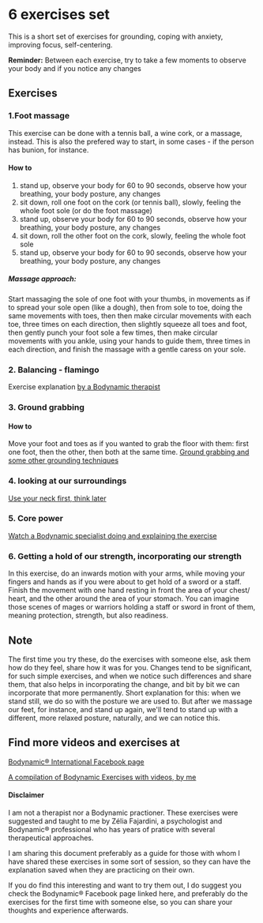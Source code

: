# 6 exercises set

This is a short set of exercises for grounding, coping with anxiety, improving focus, self-centering.

**Reminder:** Between each exercise, try to take a few moments to observe your body and if you notice any changes

## Exercises

### 1.Foot massage

This exercise can be done with a tennis ball, a wine cork, or a massage, instead. This is also the prefered way to start, in some cases - if the person has bunion, for instance.

#### How to
1. stand up, observe your body for 60 to 90 seconds, observe how your breathing, your body posture, any changes
2. sit down, roll one foot on the cork (or tennis ball), slowly, feeling the whole foot sole (or do the foot massage)
3. stand up, observe your body for 60 to 90 seconds, observe how your breathing, your body posture, any changes
4. sit down, roll the other foot on the cork, slowly, feeling the whole foot sole
5. stand up, observe your body for 60 to 90 seconds, observe how your breathing, your body posture, any changes

##### Massage approach: 
Start massaging the sole of one foot with your thumbs, in movements as if to spread your sole open (like a dough), then from sole to toe, doing the same movements with toes, then then make circular movements with each toe, three times on each direction, then slightly squeeze all toes and foot, then gently punch your foot sole a few times, then make circular movements with you ankle, using your hands to guide them, three times in each direction, and finish the massage with a gentle caress on your sole.

### 2. Balancing - flamingo

Exercise explanation [by a Bodynamic therapist](https://www.facebook.com/437527949919640/videos/223245048729596)

### 3. Ground grabbing

#### How to
	
Move your foot and toes as if you wanted to grab the floor with them: first one foot, then the other, then both at the same time.
[Ground grabbing and some other grounding techniques](https://www.facebook.com/437527949919640/videos/642765193173660)

### 4. looking at our surroundings

[Use your neck first, think later](https://www.facebook.com/437527949919640/videos/252191299164168)

### 5. Core power

[Watch a Bodynamic specialist doing and explaining the exercise](https://www.facebook.com/437527949919640/videos/1140264803062454)

### 6. Getting a hold of our strength, incorporating our strength

In this exercise, do an inwards motion with your arms, while moving your fingers and hands as if you were about to get hold of 
a sword or a staff. Finish the movement with one hand resting in front the area of your chest/ heart, and the other around the area of your stomach.
You can imagine those scenes of mages or warriors holding a staff or sword in front of them, meaning protection, strength, but also readiness.

## Note

The first time you try these, do the exercises with someone else, ask them how do they feel, share how it was for you. Changes tend to be significant, for such simple exercises, and when we notice such differences and share them, that also helps in incorporating the change, and bit by bit we can incorporate that more permanently. Short explanation for this: when we stand still, we do so with the posture we are used to. But after we massage our feet, for instance, and stand up again, we'll tend to stand up with a different, more relaxed posture, naturally, and we can notice this.

## Find more videos and exercises at

[Bodynamic® International Facebook page](https://www.facebook.com/BodynamicInternational/videos/?ref=page_internal)

[A compilation of Bodynamic Exercises with videos, by me](https://github.com/jufajardini/resources/blob/main/explanatory_videos.md)

#### Disclaimer

I am not a therapist nor a Bodynamic practioner. These exercises were suggested and taught to me by Zélia Fajardini, a psychologist and Bodynamic® professional who has years of pratice with several therapeutical approaches.

I am sharing this document preferably as a guide for those with whom I have shared these exercises in some sort of session, so they can have the explanation saved when they are practicing on their own.

If you do find this interesting and want to try them out, I do suggest you check the Bodynamic® Facebook page linked here, and preferably do the exercises for the first time with someone else, so you can share your thoughts and experience afterwards.
